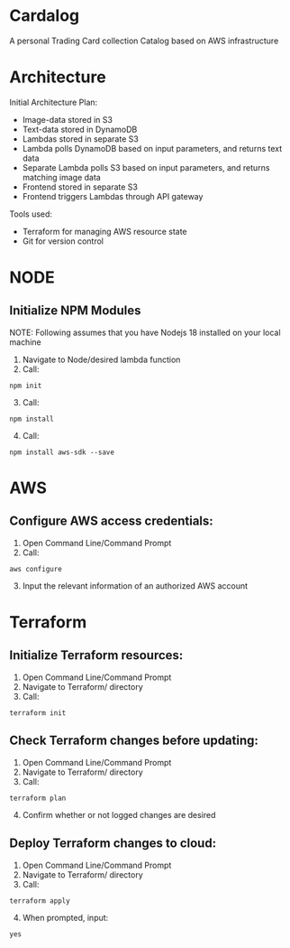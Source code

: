 # Cardalog
A personal Trading Card collection Catalog based on AWS infrastructure

# Architecture

Initial Architecture Plan:

- Image-data stored in S3
- Text-data stored in DynamoDB
- Lambdas stored in separate S3
- Lambda polls DynamoDB based on input parameters, and returns text data
- Separate Lambda polls S3 based on input parameters, and returns matching image data
- Frontend stored in separate S3
- Frontend triggers Lambdas through API gateway

Tools used:

- Terraform for managing AWS resource state
- Git for version control

# NODE

## Initialize NPM Modules

NOTE: Following assumes that you have Nodejs 18 installed on your local machine

1. Navigate to Node/desired lambda function
2. Call:
```
npm init
```
3. Call:
```
npm install
```
4. Call:
```
npm install aws-sdk --save
```

# AWS

## Configure AWS access credentials:

1. Open Command Line/Command Prompt
2. Call:
```
aws configure
```
3. Input the relevant information of an authorized AWS account

# Terraform

## Initialize Terraform resources:

1. Open Command Line/Command Prompt
2. Navigate to Terraform/ directory
3. Call:
```
terraform init
```

## Check Terraform changes before updating:

1. Open Command Line/Command Prompt
2. Navigate to Terraform/ directory
3. Call:
```
terraform plan
```
4. Confirm whether or not logged changes are desired

## Deploy Terraform changes to cloud:

1. Open Command Line/Command Prompt
2. Navigate to Terraform/ directory
3. Call:
```
terraform apply
```
4. When prompted, input:
```
yes
```